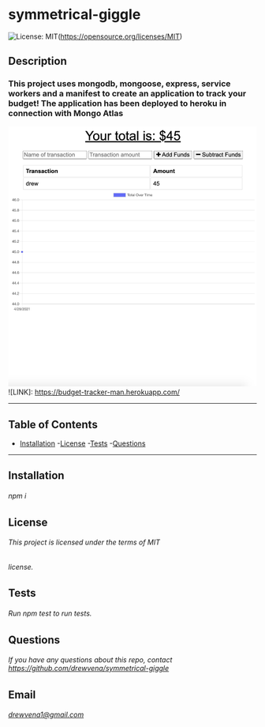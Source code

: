 # symmetrical-giggle
 
  ![License: MIT](https://img.shields.io/badge/License-MIT-yellow.svg)(https://opensource.org/licenses/MIT)

 ##  Description
 ### This project uses mongodb, mongoose, express, service workers and a manifest to create an application to track your budget! The application has been deployed to heroku in connection with Mongo Atlas
 ![SCREENSHOT](./image/budget.png)
 ![LINK]: https://budget-tracker-man.herokuapp.com/

 ---
 ## Table of Contents
 - [Installation](#installation)
 -[License](#license)
 -[Tests](#tests)
 -[Questions](#questions)
 ---
 ## Installation
 ###### npm i

 
 ## License
 ###### This project is licensed under the terms of MIT
 ###### license.
 
 
 ## Tests
 ###### Run npm test to run tests.
 
 ## Questions
 ###### If you have any questions about this repo, contact https://github.com/drewvena/symmetrical-giggle
 
 ## Email
 ###### drewvena1@gmail.com